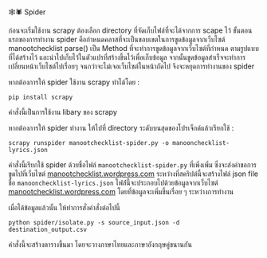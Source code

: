  🕸️🕷️ Spider

ก่อนจะเริ่มใช้งาน scrapy ต้องเลือก directory ที่จัดเก็บไฟล์ที่จะได้จากการ scape ไว้ 
ขั้นตอนแรกของการทำงาน spider คือกำหนดคลาสที่จะเป็นขอบเขตในการขูดข้อมูลจากเว็บไซต์ manootchecklist 
parse() เป็น Method ที่จะทำการขูดข้อมูลจากเว็บไซต์ที่กำหนด ตามรูปแบบที่ได้สร้างไว้ และนำไปเก็บไว้ในตัวแปรที่สร้างขึ้นไว้เพื่อเก็บข้อมูล จากนั้นขูดข้อมูลสำเร็จจะทำการเปลี่ยนหน้าเว็บไซต์ไปเรื่อยๆ จนกว่าจะไม่เจอเว็บไซต์ในหน้าถัดไป จึงจะหยุดการทำงานของ spider

หากต้องการให้ spider ใช้งาน scrapy ทำได้โดย :

```
pip install scrapy
```

คำสั่งนี้เป็นการใช้งาน libary ของ scrapy 

หากต้องการให้ spider ทำงาน ให้ไปที่ directory ระดับบนสุดของโปรเจ็กต์แล้วเรียกใช้ : 

```
scrapy runspider manootchecklist-spider.py -o manoonchecklist-lyrics.json
```

คำสั่งนี้เรียกใช้ spider ด้วยชื่อไฟล์ `manootchecklist-spider.py` ที่เพิ่งเพิ่ม ซึ่งจะส่งคำขอการขูดไปที่เว็บไซต์ [manootchecklist.wordpress.com](https://manootchecklist.wordpress.com) ระหว่างที่สคริปต์นี้จะสร้างไฟล์ json file ชื่อ `manoonchecklist-lyrics.json` ไฟล์๋นี้จะประกอบไปด้วยข้อมูลจากเว็บไซต์ [manootchecklist.wordpress.com](https://manootchecklist.wordpress.com) โดยที่ข้อมูลจะเพิ่มขึ้นเรื่อย ๆ ระหว่างการทำงาน

เมื่อได้ข้อมูลแล้วนั้น ให้ทำการสั่งคำสั่งต่อไปนี้

```
python spider/isolate.py -s source_input.json -d destination_output.csv
```

คำสั่งนี้จะสร้างตารางขึ้นมา โดยจะวางภาษาไทยและภาษาอังกฤษคู่ขนานกัน